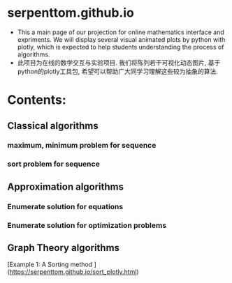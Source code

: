 # serpenttom.github.io

- This a main page of our projection for online mathematics interface and expriments. We will display several visual animated plots by python with plotly, which is expected to help students understanding the process of algorithms.
- 此项目为在线的数学交互与实验项目. 我们将陈列若干可视化动态图片, 基于python的plotly工具包, 希望可以帮助广大同学习理解这些较为抽象的算法.

# Contents: 
## Classical algorithms 
### maximum, minimum problem for sequence
### sort problem for sequence

## Approximation algorithms
### Enumerate solution for equations
### Enumerate solution for optimization problems

## Graph Theory algorithms

[Example 1: A Sorting method ] (https://serpenttom.github.io/sort_plotly.html)


